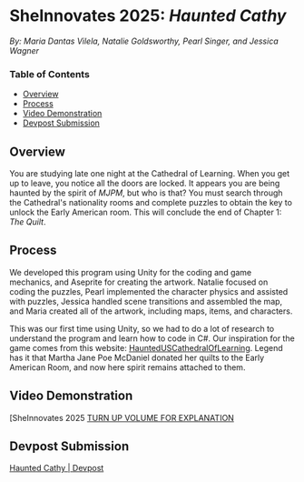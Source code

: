 # SheInnovates 2025: *Haunted Cathy*
*By: Maria Dantas Vilela, Natalie Goldsworthy, Pearl Singer, and Jessica Wagner*

### Table of Contents
- [Overview](#overview)
- [Process](#process)
- [Video Demonstration](#video-demonstration)
- [Devpost Submission](#devpost-submission)

## Overview
You are studying late one night at the Cathedral of Learning. When you get up to leave, you notice all the doors are locked. It appears you are being haunted by the spirit of *MJPM*, but who is that? You must search through the Cathedral's nationality rooms and complete puzzles to obtain the key to unlock the Early American room. This will conclude the end of Chapter 1: *The Quilt*.

## Process
We developed this program using Unity for the coding and game mechanics, and Aseprite for creating the artwork. Natalie focused on coding the puzzles, Pearl implemented the character physics and assisted with puzzles, Jessica handled scene transitions and assembled the map, and Maria created all of the artwork, including maps, items, and characters. 

This was our first time using Unity, so we had to do a lot of research to understand the program and learn how to code in C#. Our inspiration for the game comes from this website: [HauntedUSCathedralOfLearning](https://hauntedus.com/pennsylvania/cathedral-learning-pitts-university/). Legend has it that Martha Jane Poe McDaniel donated her quilts to the Early American Room, and now here spirit remains attached to them.

## Video Demonstration
[SheInnovates 2025 [TURN UP VOLUME FOR EXPLANATION](https://youtu.be/EOSOwG_hACk)
## Devpost Submission
[Haunted Cathy | Devpost](https://devpost.com/software/haunted-cathy)
